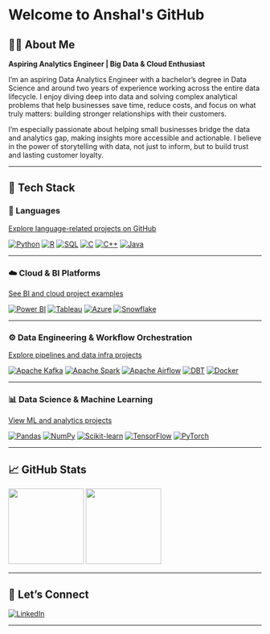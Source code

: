 # Welcome to Anshal's GitHub

## 👨‍💻 About Me

**Aspiring Analytics Engineer | Big Data & Cloud Enthusiast**

I’m an aspiring Data Analytics Engineer with a bachelor’s degree in Data Science and around two years of experience working across the entire data lifecycle. I enjoy diving deep into data and solving complex analytical problems that help businesses save time, reduce costs, and focus on what truly matters: building stronger relationships with their customers.

I’m especially passionate about helping small businesses bridge the data and analytics gap, making insights more accessible and actionable. I believe in the power of storytelling with data, not just to inform, but to build trust and lasting customer loyalty.

---

## 🚀 Tech Stack

### 🧠 Languages  
[Explore language-related projects on GitHub](https://github.com/anshal-ds?tab=repositories&q=language)

[![Python](https://img.shields.io/badge/Python-001F54?style=for-the-badge&logo=python&logoColor=white)](https://github.com/anshal-ds?tab=repositories&q=python)
[![R](https://img.shields.io/badge/R-001F54?style=for-the-badge&logo=r&logoColor=white)](https://github.com/anshal-ds?tab=repositories&q=R)
[![SQL](https://img.shields.io/badge/SQL-001F54?style=for-the-badge&logo=postgresql&logoColor=white)](https://github.com/anshal-ds?tab=repositories&q=sql)
[![C](https://img.shields.io/badge/C-001F54?style=for-the-badge&logo=c&logoColor=white)](https://github.com/anshal-ds?tab=repositories&q=C)
[![C++](https://img.shields.io/badge/C++-001F54?style=for-the-badge&logo=c%2B%2B&logoColor=white)](https://github.com/anshal-ds?tab=repositories&q=c%2B%2B)
[![Java](https://img.shields.io/badge/Java-001F54?style=for-the-badge&logo=java&logoColor=white)](https://github.com/anshal-ds?tab=repositories&q=java)

---

### ☁️ Cloud & BI Platforms  
[See BI and cloud project examples](https://github.com/anshal-ds?tab=repositories&q=cloud+BI)

[![Power BI](https://img.shields.io/badge/Power%20BI-001F54?style=for-the-badge&logo=powerbi&logoColor=white)](https://github.com/anshal-ds?tab=repositories&q=powerbi)
[![Tableau](https://img.shields.io/badge/Tableau-001F54?style=for-the-badge&logo=tableau&logoColor=white)](https://github.com/anshal-ds?tab=repositories&q=tableau)
[![Azure](https://img.shields.io/badge/Azure-001F54?style=for-the-badge&logo=microsoftazure&logoColor=white)](https://github.com/anshal-ds?tab=repositories&q=azure)
[![Snowflake](https://img.shields.io/badge/Snowflake-001F54?style=for-the-badge&logo=snowflake&logoColor=white)](https://github.com/anshal-ds?tab=repositories&q=snowflake)

---

### ⚙️ Data Engineering & Workflow Orchestration  
[Explore pipelines and data infra projects](https://github.com/anshal-ds?tab=repositories&q=data+engineering)

[![Apache Kafka](https://img.shields.io/badge/Apache%20Kafka-001F54?style=for-the-badge&logo=apachekafka&logoColor=white)](https://github.com/anshal-ds?tab=repositories&q=kafka)
[![Apache Spark](https://img.shields.io/badge/Apache%20Spark-001F54?style=for-the-badge&logo=apachespark&logoColor=white)](https://github.com/anshal-ds?tab=repositories&q=spark)
[![Apache Airflow](https://img.shields.io/badge/Apache%20Airflow-001F54?style=for-the-badge&logo=apacheairflow&logoColor=white)](https://github.com/anshal-ds?tab=repositories&q=airflow)
[![DBT](https://img.shields.io/badge/DBT-001F54?style=for-the-badge&logo=dbt&logoColor=white)](https://github.com/anshal-ds?tab=repositories&q=dbt)
[![Docker](https://img.shields.io/badge/Docker-001F54?style=for-the-badge&logo=docker&logoColor=white)](https://github.com/anshal-ds?tab=repositories&q=docker)

---

### 📊 Data Science & Machine Learning  
[View ML and analytics projects](https://github.com/anshal-ds?tab=repositories&q=machine+learning)

[![Pandas](https://img.shields.io/badge/Pandas-001F54?style=for-the-badge&logo=pandas&logoColor=white)](https://github.com/anshal-ds?tab=repositories&q=pandas)
[![NumPy](https://img.shields.io/badge/NumPy-001F54?style=for-the-badge&logo=numpy&logoColor=white)](https://github.com/anshal-ds?tab=repositories&q=numpy)
[![Scikit-learn](https://img.shields.io/badge/Scikit--Learn-001F54?style=for-the-badge&logo=scikitlearn&logoColor=white)](https://github.com/anshal-ds?tab=repositories&q=scikit)
[![TensorFlow](https://img.shields.io/badge/TensorFlow-001F54?style=for-the-badge&logo=tensorflow&logoColor=white)](https://github.com/anshal-ds?tab=repositories&q=tensorflow)
[![PyTorch](https://img.shields.io/badge/PyTorch-001F54?style=for-the-badge&logo=pytorch&logoColor=white)](https://github.com/anshal-ds?tab=repositories&q=pytorch)

---
## 📈 GitHub Stats

<p align="left">
  <img src="https://github-readme-stats.vercel.app/api?username=anshalchopra&show_icons=true&theme=gruvbox" height="150" />
  <img src="https://github-readme-stats.vercel.app/api/top-langs/?username=anshalchopra&layout=compact&theme=gruvbox" height="150"/>
</p>

---

## 🤝 Let’s Connect

[![LinkedIn](https://img.shields.io/badge/LinkedIn-Anshal-blue?style=flat&logo=linkedin)](https://linkedin.com/in/anshalc)

---
